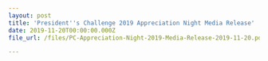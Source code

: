 ```yaml
---
layout: post
title: 'President''s Challenge 2019 Appreciation Night Media Release'
date: 2019-11-20T00:00:00.000Z
file_url: /files/PC-Appreciation-Night-2019-Media-Release-2019-11-20.pdf

---
```

	
